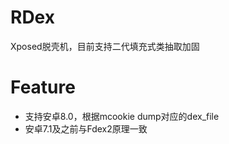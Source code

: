 # RDex
Xposed脱壳机，目前支持二代填充式类抽取加固

# Feature
* 支持安卓8.0，根据mcookie dump对应的dex_file
* 安卓7.1及之前与Fdex2原理一致
